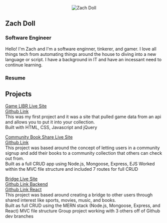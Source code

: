 <p align="center">
<img src="https://i.imgur.com/735DznM.png" alt="Zach Doll" title="My Picture" />
</p>  

## Zach Doll
### Software Engineer

Hello! I'm Zach and I'm a software enginner, tinkerer, and gamer. I love all things tech from automating things around the house to diving into a new language or script. I have a background in IT and have an incessant need to continue learning.  

### Resume

## Projects
[Game LIBR Live Site](https://game-libr.herokuapp.com/)  
[Github Link](https://github.com/elanmoridin/game-libr)  
This was my first project and it was a site that pulled game data from an api and allows you to put it into your collection.  
Built with HTML, CSS, Javascript and jQuery

[Community Book Share Live Site](https://community-book-share.herokuapp.com/)  
[Github Link](https://github.com/elanmoridin/book-share)  
This project was based around the concept of letting users in a community signup and add their books to a community collection that others can check out from.  
Built as a full CRUD app using Node.js, Mongoose, Express, EJS Worked within the MVC file structure and included 7 routes for full CRUD

[Bridge Live Site](https://bridge-app-react.herokuapp.com/)  
[Github Link Backend](https://github.com/elanmoridin/bridge-api)  
[Github Link React](https://github.com/elanmoridin/bridge-api)  
This project was based around creating a bridge to other users through shared interest like sports, movies, music, and books.  
Built as full CRUD using the MERN stack (Node.js, Mongoose, Express, and React) MVC file structure Group project working with 3 others off of Github dev branches

